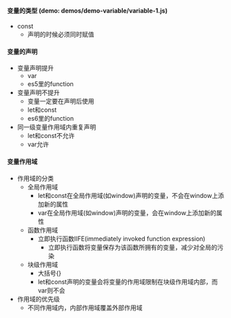 #### 变量的类型    (demo: demos/demo-variable/variable-1.js)
* const
    * 声明的时候必须同时赋值
#### 变量的声明
* 变量声明提升
    * var
    * es5里的function
* 变量声明不提升
    * 变量一定要在声明后使用
    * let和const
    * es6里的function
* 同一级变量作用域内重复声明
    * let和const不允许
    * var允许 
#### 变量作用域
* 作用域的分类
    * 全局作用域
        * let和const在全局作用域(如window)声明的变量，不会在window上添加新的属性
        * var在全局作用域(如window)声明的变量，会在window上添加新的属性
    * 函数作用域
        * 立即执行函数IIFE(immediately invoked function expression)
            * 立即执行函数将变量保存为该函数所拥有的变量，减少对全局的污染
    * 块级作用域
        * 大括号{}
        * let和const声明的变量会将变量的作用域限制在块级作用域内部，而var则不会 
* 作用域的优先级
    * 不同作用域内，内部作用域覆盖外部作用域
